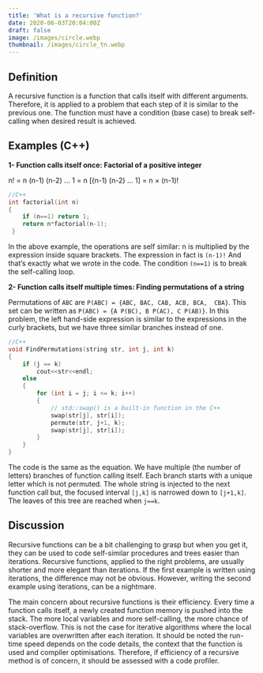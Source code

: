 ```yaml
---
title: 'What is a recursive function?'
date: 2020-06-03T20:04:00Z
draft: false
image: /images/circle.webp
thumbnail: /images/circle_tn.webp
---
```


## Definition

A recursive function is a function that calls itself with different arguments. Therefore, it is applied to a problem that each step of it is similar to the previous one. The function must have a condition (base case) to break self-calling when desired result is achieved.

## Examples (C++)

**1-  Function calls itself once: Factorial of a positive integer**

n! = n (n-1) (n-2) ... 1 = n [(n-1) (n-2) ... 1] = n × (n-1)!

```cpp
//C++
int factorial(int n)
{
    if (n==1) return 1;
    return n*factorial(n-1);
 }
```
In the above example, the operations are self similar: n is multiplied by the expression inside square brackets. The expression in fact is `(n-1)!` And that’s exactly what we wrote in the code. The condition `(n==1)` is to break the self-calling loop.

**2- Function calls itself multiple times: Finding permutations of a string**

Permutations of `ABC` are `P(ABC) = {ABC, BAC, CAB, ACB, BCA,  CBA}`. This set can be written as `P(ABC) = {A P(BC), B P(AC), C P(AB)}`. In this problem, the left hand-side expression is similar to the expressions in the curly brackets, but we have three similar branches instead of one.

```cpp
//C++
void FindPermutations(string str, int j, int k)  
{  
    if (j == k)  
        cout<<str<<endl;  
    else
    {  
        for (int i = j; i <= k; i++)  
        {  
            // std::swap() is a built-in function in the C++
            swap(str[j], str[i]);  
            permute(str, j+1, k);    
            swap(str[j], str[i]);  
        }  
    }  
}
```
The code is the same as the equation. We have multiple (the number of letters) branches of function calling itself. Each branch starts with a unique letter which is not permuted. The whole string is injected to the next function call but, the focused interval `[j,k]` is narrowed down to `[j+1,k]`. The leaves of this tree are reached when `j==k`.

## Discussion

Recursive functions can be a bit challenging to grasp but when you get it, they can be used to code self-similar procedures and trees easier than iterations. Recursive functions, applied to the right problems, are usually shorter and more elegant than iterations. If the first example is written using iterations, the difference may not be obvious. However, writing the second example using iterations, can be a nightmare.

The main concern about recursive functions is their efficiency. Every time a function calls itself, a newly created function memory is pushed into the stack. The more local variables and more self-calling, the more chance of stack-overflow. This is not the case for iterative algorithms where the local variables are overwritten after each iteration. It should be noted the run-time speed depends on the code details, the context that the function is used and compiler optimisations. Therefore, if efficiency of a recursive method is of concern, it should be assessed with a code profiler.
